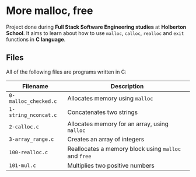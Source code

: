 # More malloc, free

Project done during **Full Stack Software Engineering studies** at **Holberton School**. It aims to learn about how to use `malloc`, `calloc`, `realloc` and `exit` functions in **C language**.

## Files

All of the following files are programs written in C:

| Filename             | Description                                          |
| -------------------- | ---------------------------------------------------- |
| `0-malloc_checked.c` | Allocates memory using `malloc`                      |
| `1-string_nconcat.c` | Concatenates two strings                             |
| `2-calloc.c`         | Allocates memory for an array, using `malloc`        |
| `3-array_range.c`    | Creates an array of integers                         |
| `100-realloc.c`      | Reallocates a memory block using `malloc` and `free` |
| `101-mul.c`          | Multiplies two positive numbers                      |